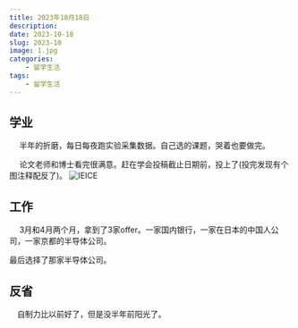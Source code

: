 ```yaml
---
title: 2023年10月18日
description: 
date: 2023-10-18
slug: 2023-10
image: 1.jpg
categories:
    - 留学生活
tags:
    - 留学生活
---
```


## 学业
&emsp; 半年的折磨，每日每夜跑实验采集数据。自己选的课题，哭着也要做完。

&emsp; 论文老师和博士看完很满意。赶在学会投稿截止日期前，投上了(投完发现有个图注释配反了)。
![IEICE](1.jpg)

## 工作
&emsp; 3月和4月两个月，拿到了3家offer。一家国内银行，一家在日本的中国人公司，一家京都的半导体公司。

最后选择了那家半导体公司。
## 反省
&emsp;自制力比以前好了，但是没半年前阳光了。